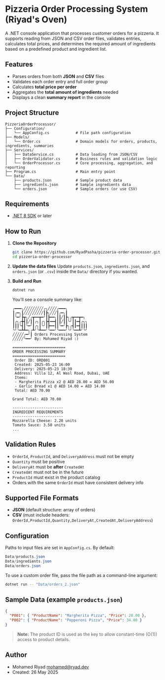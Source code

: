 # Pizzeria Order Processing System (Riyad's Oven)

A .NET console application that processes customer orders for a pizzeria. It supports reading from JSON and CSV order files, validates entries, calculates total prices, and determines the required amount of ingredients based on a predefined product and ingredient list.

## Features

- Parses orders from both **JSON** and **CSV** files
- Validates each order entry and full order group
- Calculates **total price per order**
- Aggregates the **total amount of ingredients** needed
- Displays a clean **summary report** in the console

## Project Structure

```
PizzeriaOrderProcessor/
├── Configuration/
│   └── AppConfig.cs            # File path configuration
├── Models/
│   └── Order.cs                # Domain models for orders, products, ingredients, summaries
├── Services/
│   ├── DataService.cs          # Data loading from JSON/CSV
│   ├── OrderValidator.cs       # Business rules and validation logic
│   └── OrderProcessor.cs       # Core processing, aggregation, and reporting
├── Program.cs                  # Main entry point
└── Data/
    ├── products.json           # Sample product data
    ├── ingredients.json        # Sample ingredients data
    └── orders.json             # Sample orders (or use CSV)
```

## Requirements

- [.NET 8 SDK](https://dotnet.microsoft.com/en-us/download) or later

## How to Run

1. **Clone the Repository**
   ```bash
   git clone https://github.com/RyadPasha/pizzeria-order-processor.git
   cd pizzeria-order-processor
   ```

2. **Update the data files**
   Update `products.json`, `ingredients.json`, and `orders.json` (or `.csv`) inside the `Data/` directory if you wanted.

3. **Build and Run**
   ```bash
   dotnet run
   ```

   You'll see a console summary like:
   ```
   ╭━━━╮╱╱╱╱╱╱╱╱╱╭╮╱╱╱╱╭━━━╮
   ┃╭━╮┃╱╱╱╱╱╱╱╱╱┃┣╮╱╱╱┃╭━╮┃
   ┃╰━╯┣┳╮╱╭┳━━┳━╯┃┣━━╮┃┃╱┃┣╮╭┳━━┳━╮
   ┃╭╮╭╋┫┃╱┃┃╭╮┃╭╮┣┫━━┫┃┃╱┃┃╰╯┃┃━┫╭╮╮
   ┃┃┃╰┫┃╰━╯┃╭╮┃╰╯┃┣━━┃┃╰━╯┣╮╭┫┃━┫┃┃┃
   ╰╯╰━┻┻━╮╭┻╯╰┻━━╯╰━━╯╰━━━╯╰╯╰━━┻╯╰╯
   ╱╱╱╱╱╭━╯┃ Orders Processing System
   ╱╱╱╱╱╰━━╯ By: Mohamed Riyad :)

   ========================
   ORDER PROCESSING SUMMARY
   ========================
    Order ID: ORD001
    Created: 2025-05-23 16:00
    Delivery: 2025-05-23 18:30
    Address: Villa 12, Al Wasl Road, Dubai, UAE
    Items:
    - Margherita Pizza x2 @ AED 28.00 = AED 56.00
    - Garlic Bread x1 @ AED 14.00 = AED 14.00
    Total: AED 70.00

   Grand Total: AED 70.00

   -----------------------
   INGREDIENT REQUIREMENTS
   -----------------------
   Mozzarella Cheese: 2.20 units
   Tomato Sauce: 3.50 units
   ...
   ```

## Validation Rules

- `OrderId`, `ProductId`, and `DeliveryAddress` must not be empty
- `Quantity` must be positive
- `DeliveryAt` must be **after** `CreatedAt`
- `CreatedAt` must not be in the future
- `ProductId` must exist in the product catalog
- Orders with the same `OrderId` must have consistent delivery info

## Supported File Formats

- **JSON** (default structure: array of orders)
- **CSV** (must include headers: `OrderId,ProductId,Quantity,DeliveryAt,CreatedAt,DeliveryAddress`)

## Configuration

Paths to input files are set in `AppConfig.cs`. By default:
```csharp
Data/products.json
Data/ingredients.json
Data/orders.json
```

To use a custom order file, pass the file path as a command-line argument:
```bash
dotnet run -- "Data/orders_2.json"
```

## Sample Data (example `products.json`)
```json
{
  "P001": { "ProductName": "Margherita Pizza", "Price": 28.00 },
  "P002": { "ProductName": "Pepperoni Pizza", "Price": 34.00 }
}
```
> **Note:** The product ID is used as the key to allow constant-time (O(1)) access to product details.

## Author

- Mohamed Riyad <mohamed@ryad.dev>
- Created: 26 May 2025

